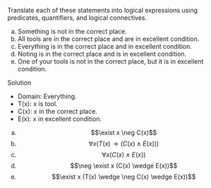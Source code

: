 Translate each of these statements into logical expressions using predicates, quantifiers, and logical connectives.

1. Something is not in the correct place.
1. All tools are in the correct place and are in excellent condition.
1. Everything is in the correct place and in excellent condition.
1. Noting is in the correct place and is in excellent condition.
1. One of your tools is not in the correct place, but it is in excellent condition.

Solution

+ Domain: Everything.
+ T(x): x is tool.
+ C(x): x in the correct place.
+ E(x): x in excellent condition.

1. $$\exist x \neg C(x)$$
1. $$\forall x (T(x) \rightarrow (C(x) \wedge E(x)))$$
1. $$\forall x (C(x) \wedge E(x))$$
1. $$\neg \exist x (C(x) \wedge E(x))$$
1. $$\exist x (T(x) \wedge \neg C(x) \wedge E(x))$$

<style type="text/css">
    ol { list-style-type: lower-alpha; }
</style>